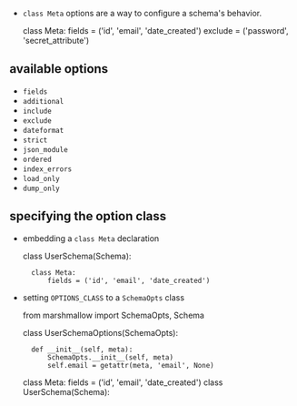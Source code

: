 - `class Meta` options are a way to configure a schema's behavior. 

    class Meta:
        fields = ('id', 'email', 'date_created')
        exclude = ('password', 'secret_attribute')

## available options
- `fields`
- `additional`
- `include`
- `exclude`
- `dateformat`
- `strict`
- `json_module`
- `ordered`
- `index_errors`
- `load_only`
- `dump_only`

 
## specifying the option class
- embedding a `class Meta` declaration

    class UserSchema(Schema):
        
        class Meta:
            fields = ('id', 'email', 'date_created')

- setting `OPTIONS_CLASS` to a `SchemaOpts` class

    from marshmallow import SchemaOpts, Schema
    
    class UserSchemaOptions(SchemaOpts):
        
        def __init__(self, meta):
            SchemaOpts.__init__(self, meta)
            self.email = getattr(meta, 'email', None)
    
    class Meta:
        fields = ('id', 'email', 'date_created')
    class UserSchema(Schema):
        
